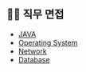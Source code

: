 ## 👨‍💻 직무 면접

- [JAVA](./JAVA/readme.md)
- [Operating System](./OS/readme.md)
- [Network](./NETWORK/readme.md)
- [Database](./DATABASE/readme.md)
